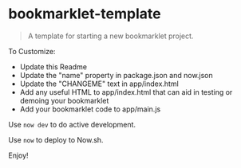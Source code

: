 # bookmarklet-template

  > A template for starting a new bookmarklet project.

To Customize: 
  * Update this Readme
  * Update the "name" property in package.json and now.json
  * Update the "CHANGEME" text in app/index.html
  * Add any useful HTML to app/index.html that can aid in testing or demoing your bookmarklet
  * Add your bookmarklet code to app/main.js

Use `now dev` to do active development.

Use `now` to deploy to Now.sh.

Enjoy!
